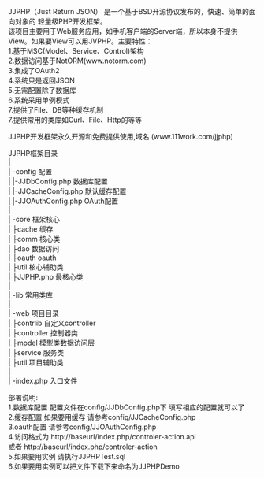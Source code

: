 <p>JJPHP（Just Return JSON） 是一个基于BSD开源协议发布的，快速、简单的面向对象的 轻量级PHP开发框架。<br>
  该项目主要用于Web服务应用，如手机客户端的Server端，所以本身不提供View。如果要View可以用JVPHP。主要特性：<br>
  1.基于MSC(Model、Service、Control)架构<br>
  2.数据访问基于NotORM(www.notorm.com)<br>
  3.集成了OAuth2<br>
  4.系统只是返回JSON<br>
  5.无需配置除了数据库<br>
  6.系统采用单例模式<br>
  7.提供了File、DB等种缓存机制<br>
7.提供常用的类库如Curl、File、Http的等等</p>
<p>JJPHP开发框架永久开源和免费提供使用,域名 (www.111work.com/jjphp) </p>
<p>JJPHP框架目录<br>
  | <br>
  |  -config                      配置<br>
  |  |-JJDbConfig.php             数据库配置<br>
  |  |-JJCacheConfig.php          默认缓存配置<br>
  |  |-JJOAuthConfig.php          OAuth配置<br>
  | <br>
  |  -core			框架核心<br>
  |  ├cache			缓存<br>
  |  ├comm			核心类<br>
  |  ├dao			数据访问<br>
  |  ├oauth	                oauth<br>
  |  ├util		        核心辅助类<br>
  |  ├JJPHP.php			最核心类<br>
  |<br>
  |  -lib                         常用类库<br>
  | <br>
  |  -web                         项目目录<br>
  |  ├contrlib                   自定义controller<br>
  |  ├controller                 控制器类<br>
  |  ├model                      模型类数据访问层<br>
  |  ├service                    服务类<br>
  |  ├util                       项目辅助类<br>
  |<br>
  |  -index.php                   入口文件<br>
</p>
<p>部署说明:<br>
  1.数据库配置 配置文件在config/JJDbConfig.php下 填写相应的配置就可以了<br>
  2.缓存配置   如果要用缓存 请参考config/JJCacheConfig.php<br>
  3.oauth配置  请参考config/JJOAuthConfig.php<br>
  4.访问格式为 http://baseurl/index.php/controler-action.api<br>
  或者 http://baseurl/index.php/controler-action<br>
  5.如果要用实例 请执行JJPHPTest.sql<br>
  6.如果要用实例可以把文件下载下来命名为JJPHPDemo</p>
<br />